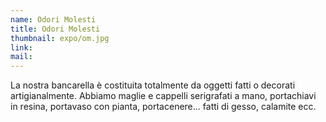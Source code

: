 ```yaml
---
name: Odori Molesti
title: Odori Molesti
thumbnail: expo/om.jpg
link:
mail:
---
```


La nostra bancarella è costituita totalmente da oggetti fatti o decorati artigianalmente. Abbiamo maglie e cappelli serigrafati a mano, portachiavi in resina, portavaso con pianta, portacenere... fatti di gesso, calamite ecc.
